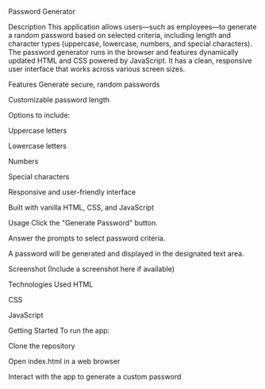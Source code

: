 Password Generator

Description
This application allows users—such as employees—to generate a random password based on selected criteria, including length and character types (uppercase, lowercase, numbers, and special characters). The password generator runs in the browser and features dynamically updated HTML and CSS powered by JavaScript. It has a clean, responsive user interface that works across various screen sizes.

Features
Generate secure, random passwords

Customizable password length

Options to include:

Uppercase letters

Lowercase letters

Numbers

Special characters

Responsive and user-friendly interface

Built with vanilla HTML, CSS, and JavaScript

Usage
Click the "Generate Password" button.

Answer the prompts to select password criteria.

A password will be generated and displayed in the designated text area.

Screenshot
(Include a screenshot here if available)

Technologies Used
HTML

CSS

JavaScript

Getting Started
To run the app:

Clone the repository

Open index.html in a web browser

Interact with the app to generate a custom password
